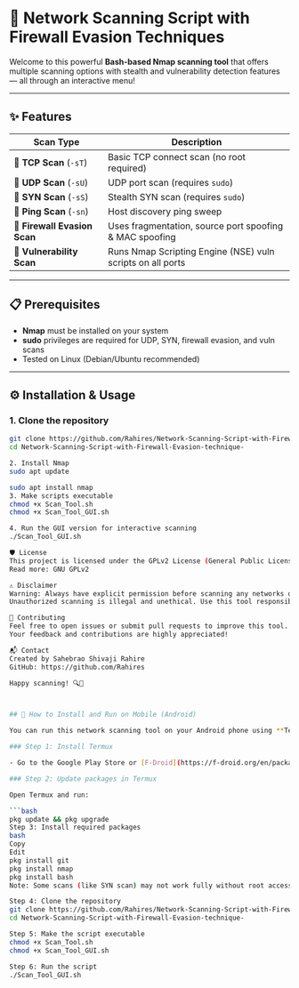# 🚀 Network Scanning Script with Firewall Evasion Techniques

Welcome to this powerful **Bash-based Nmap scanning tool** that offers multiple scanning options with stealth and vulnerability detection features — all through an interactive menu!

---

## ✨ Features

| Scan Type                   | Description                                                  |
|-----------------------------|--------------------------------------------------------------|
| 🔹 **TCP Scan** (`-sT`)        | Basic TCP connect scan (no root required)                   |
| 🔹 **UDP Scan** (`-sU`)        | UDP port scan (requires `sudo`)                             |
| 🔹 **SYN Scan** (`-sS`)        | Stealth SYN scan (requires `sudo`)                          |
| 🔹 **Ping Scan** (`-sn`)       | Host discovery ping sweep                                   |
| 🔹 **Firewall Evasion Scan**  | Uses fragmentation, source port spoofing & MAC spoofing    |
| 🔹 **Vulnerability Scan**     | Runs Nmap Scripting Engine (NSE) vuln scripts on all ports |

---

## 📋 Prerequisites

- **Nmap** must be installed on your system  
- **sudo** privileges are required for UDP, SYN, firewall evasion, and vuln scans  
- Tested on Linux (Debian/Ubuntu recommended)

---

## ⚙️ Installation & Usage

### 1. Clone the repository

```bash
git clone https://github.com/Rahires/Network-Scanning-Script-with-Firewall-Evasion-technique-.git
cd Network-Scanning-Script-with-Firewall-Evasion-technique-

2. Install Nmap
sudo apt update

sudo apt install nmap
3. Make scripts executable
chmod +x Scan_Tool.sh
chmod +x Scan_Tool_GUI.sh

4. Run the GUI version for interactive scanning
./Scan_Tool_GUI.sh

🛡️ License
This project is licensed under the GPLv2 License (General Public License version 2).
Read more: GNU GPLv2

⚠️ Disclaimer
Warning: Always have explicit permission before scanning any networks or systems.
Unauthorized scanning is illegal and unethical. Use this tool responsibly.

🙌 Contributing
Feel free to open issues or submit pull requests to improve this tool.
Your feedback and contributions are highly appreciated!

📬 Contact
Created by Sahebrao Shivaji Rahire
GitHub: https://github.com/Rahires

Happy scanning! 🔍🚀



## 📱 How to Install and Run on Mobile (Android)

You can run this network scanning tool on your Android phone using **Termux**, a powerful terminal emulator and Linux environment.

### Step 1: Install Termux

- Go to the Google Play Store or [F-Droid](https://f-droid.org/en/packages/com.termux/) and install **Termux**.

### Step 2: Update packages in Termux

Open Termux and run:

```bash
pkg update && pkg upgrade
Step 3: Install required packages
bash
Copy
Edit
pkg install git
pkg install nmap
pkg install bash
Note: Some scans (like SYN scan) may not work fully without root access on mobile devices.

Step 4: Clone the repository
git clone https://github.com/Rahires/Network-Scanning-Script-with-Firewall-Evasion-technique-.git
cd Network-Scanning-Script-with-Firewall-Evasion-technique-

Step 5: Make the script executable
chmod +x Scan_Tool.sh
chmod +x Scan_Tool_GUI.sh

Step 6: Run the script
./Scan_Tool_GUI.sh

